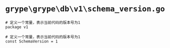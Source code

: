 # `grype\grype\db\v1\schema_version.go`

```
# 定义一个常量，表示当前代码的版本号为1
package v1

# 定义一个常量，表示当前代码的版本号为1
const SchemaVersion = 1
```